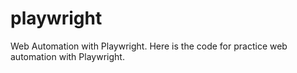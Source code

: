 # playwright
Web Automation with Playwright. Here is the code for practice web automation with Playwright. 
